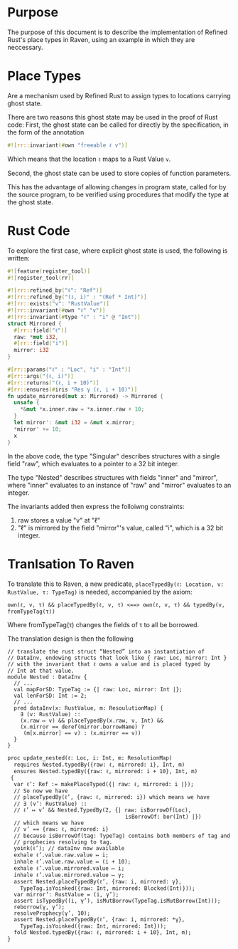 # Purpose
The purpose of this document is to describe the implementation of Refined Rust's place types in Raven,
using an example in which they are neccessary.

# Place Types
Are a mechanism used by Refined Rust to assign types to locations carrying ghost state.

There are two reasons this ghost state may be used in the proof of Rust code:
First, the ghost state can be called for directly by the specification, in the form of the annotation

```rust
#![rr::invariant(#own "freeable ℓ v")]
```

Which means that the location `ℓ` maps to a Rust Value `v`.

Second, the ghost state can be used to store copies of function parameters.

This has the advantage of allowing changes in program state, called for by the source program,
to be verified using procedures that modify the type at the ghost state.

# Rust Code
To explore the first case, where explicit ghost state is used, the following is written:

```rust
#![feature(register_tool)]
#![register_tool(rr)]

#![rr::refined_by("ℓ": "Ref")]
#![rr::refined_by("(ℓ, i)" : "(Ref * Int)")]
#![rr::exists("v": "RustValue")]
#![rr::invariant(#own "ℓ" "v")]
#![rr::invariant(#type "ℓ" : "i" @ "Int")]
struct Mirrored {
  #[rr::field("ℓ")]
  raw: *mut i32,
  #[rr::field("i")]
  mirror: i32
}

#[rr::params("ℓ" : "Loc", "i" : "Int")]
#[rr::args("(ℓ, i)")]
#[rr::returns("(ℓ, i + 10)")]
#[rr::ensures(#iris "Res γ (ℓ, i + 10)")]
fn update_mirrored(mut x: Mirrored) -> Mirrored {
  unsafe {
    *&mut *x.inner.raw = *x.inner.raw + 10;
  }
  let mirror': &mut i32 = &mut x.mirror;
  *mirror' += 10;
  x
}
```

In the above code, the type "Singular" describes structures with a single field "raw", which evaluates to a pointer to a 32 bit integer.

The type "Nested" describes structures with fields "inner" and "mirror", where "inner" evaluates to an instance of "raw" and "mirror" evaluates to an integer.

The invariants added then express the folloiwng constraints:
1. raw stores a value "v" at "ℓ"
2. "ℓ" is mirrored by the field "mirror"'s value, called "i", which is a 32 bit integer.

# Tranlsation To Raven

To translate this to Raven, a new predicate, `placeTypedBy(ℓ: Location, v: RustValue, τ: TypeTag)` is needed,
accompanied by the axiom:

```
own(ℓ, v, τ) && placeTypedBy(ℓ, v, τ) <==> own(ℓ, v, τ) && typedBy(v, fromTypeTag(τ))
```

Where fromTypeTag(τ) changes the fields of τ to all be borrowed.

The translation design is then the following

```
// translate the rust struct “Nested” into an instantiation of
// DataInv, endowing structs that look like { raw: Loc, mirror: Int }
// with the invariant that ℓ owns a value and is placed typed by
// Int at that value.
module Nested : DataInv {
  // ...
  val mapForSD: TypeTag := {| raw: Loc, mirror: Int |};
  val lenForSD: Int := 2;
  // ...
  pred dataInv(x: RustValue, m: ResoulutionMap) {
    ∃ (v: RustValue) ::
    (x.raw ↦ v) && placeTypedBy(x.raw, v, Int) &&
    (x.mirror == deref(mirror.borrowName) ?
     (m[x.mirror] == v) : (x.mirror == v))
  }
}

proc update_nested(ℓ: Loc, i: Int, m: ResolutionMap) 
  requires Nested.typedBy({raw: ℓ, mirrored: i}, Int, m)
  ensures Nested.typedBy({raw: ℓ, mirrored: i + 10}, Int, m)
 {
  var ℓ’: Ref := makePlaceTyped({| raw: ℓ, mirrored: i |});
  // So now we have 
  // placeTypedBy(ℓ’, {raw: ℓ, mirrored: i}) which means we have
  // ∃ (v’: RustValue) ::
  // ℓ’ ↦ v’ && Nested.TypedBy(2, {| raw: isBorrowOf(Loc),
                                     isBorrowOf: bor(Int) |})
  // which means we have
  // v’ == {raw: ℓ, mirrored: i}
  // because isBorrowOf(tag: TypeTag) contains both members of tag and
  // prophecies resolving to tag.
  yoink(ℓ’); // dataInv now available
  exhale ℓ’.value.raw.value ↦ i;
  inhale ℓ’.value.raw.value ↦ (i + 10);
  exhale ℓ’.value.mirrored.value ↦ i;
  inhale ℓ’.value.mirrored.value ↦ γ;
  assert Nested.placeTypedBy(ℓ’, {raw: i, mirrored: γ}, 
    TypeTag.isYoinked({raw: Int, mirrored: Blocked(Int)}));
  var mirror’: RustValue = (i, γ’);
  assert isTypedBy((i, γ’), isMutBorrow(TypeTag.isMutBorrow(Int)));
  reborrow(γ, γ’);
  resolveProphecy(γ’, 10);
  assert Nested.placeTypedBy(ℓ’, {raw: i, mirrored: *γ}, 
    TypeTag.isYoinked({raw: Int, mirrored: Int}));
  fold Nested.typedBy({raw: ℓ, mirrored: i + 10}, Int, m);
}
```

